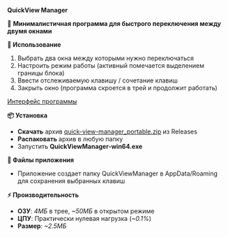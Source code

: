 **QuickView Manager**

🚀 **Минималистичная программа для быстрого переключения между двумя окнами**

**🎯 Использование**
1. Выбрать два окна между которыми нужно переключаться
2. Настроить режим работы (активный помечается выделением границы блока)
3. Ввести отслеживаемую клавишу / сочетание клавиш
4. Закрыть окно (программа скроется в трей и продолжит работать)

[Интерфейс программы](https://postimg.cc/3dQzzmnt)

**📦  Установка**

 - **Скачать** архив [quick-view-manager_portable.zip](https://github.com/hohololoj/QuickView-Manager/releases/download/v2.0/quick-view-manager_portable.zip) из Releases
 - **Распаковать** архив в любую папку
 - Запустить **QuickViewManager-win64.exe**

**📁 Файлы приложения**

 - Приложение создает папку QuickViewManager в AppData/Roaming для сохранения выбранных клавиш

**⚡ Производительность**

 - **ОЗУ**: *4МБ* в трее, *~50МБ* в открытом режиме
 - **ЦПУ**: Практически нулевая нагрузка (*~0.1%*)
 - **Размер**: *~2.5МБ*
